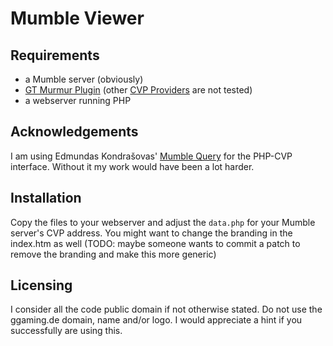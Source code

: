 Mumble Viewer
=============

Requirements
------------

+ a Mumble server (obviously)
+ [GT Murmur Plugin](http://www.gametracker.com/downloads/gtmurmurplugin.php) (other [CVP Providers](http://mumble.sourceforge.net/Channel_Viewer_Protocol) are not tested)
+ a webserver running PHP

Acknowledgements
----------------

I am using Edmundas Kondrašovas' [Mumble Query](https://github.com/edmundask/MurmurQuery) for the PHP-CVP interface. Without it my work would have been a lot harder.

Installation
------------

Copy the files to your webserver and adjust the `data.php` for your Mumble server's CVP address. You might want to change the branding in the index.htm as well (TODO: maybe someone wants to commit a patch to remove the branding and make this more generic)

Licensing
----------

I consider all the code public domain if not otherwise stated. Do not use the ggaming.de domain, name and/or logo. I would appreciate a hint if you successfully are using this.